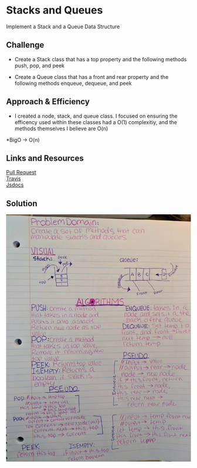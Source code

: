 # Stacks and Queues
Implement a Stack and a Queue Data Structure


## Challenge
* Create a Stack class that has a top property and the following methods push, pop, and peek <br>

* Create a Queue class that has a front and rear property and the following methods enqueue, dequeue, and peek

## Approach & Efficiency
* I created a node, stack, and queue class. I focused on ensuring the efficency used within these classes had a O(1) complexitiy, and the methods themselves I believe are O(n)

*BigO -> O(n)

## Links and Resources
[Pull Request](https://github.com/nataliealway-401-advanced-javascript/data-structures-and-algorithms/pull/9) <br>
[Travis](https://www.travis-ci.com/nataliealway-401-advanced-javascript/data-structures-and-algorithms) <br>
[Jsdocs](https://github.com/nataliealway-401-advanced-javascript/data-structures-and-algorithms/blob/stack-and-queue/docs/stacksAndQueues_stacks-and-queues.js.html)

## Solution
![whiteboard](./assets/stacksnqueues1.jpg)
